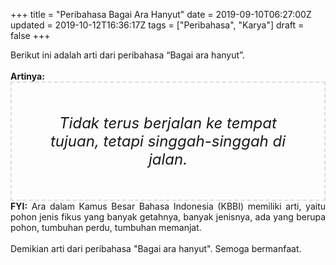 +++
title = "Peribahasa Bagai Ara Hanyut"
date = 2019-09-10T06:27:00Z
updated = 2019-10-12T16:36:17Z
tags = ["Peribahasa", "Karya"]
draft = false
+++

<div dir="ltr" style="text-align: left;" trbidi="on"><div style="text-align: justify;">Berikut ini adalah arti dari peribahasa “Bagai ara hanyut”.</div><br /><div style="text-align: justify;"><b>Artinya:</b></div><div style="border: 2px dashed #ddd; font-size: 24px; height: auto; margin: 0 auto; padding: 50px; text-align: center; width: auto;"><i>Tidak terus berjalan ke tempat tujuan, tetapi singgah-singgah di jalan.</i></div><div style="text-align: justify;"><b>FYI:</b> Ara dalam Kamus Besar Bahasa Indonesia (KBBI) memiliki arti, yaitu pohon jenis fikus yang banyak getahnya, banyak jenisnya, ada yang berupa pohon, tumbuhan perdu, tumbuhan memanjat.<br /><br /></div><div style="text-align: justify;">Demikian arti dari peribahasa "Bagai ara hanyut". Semoga bermanfaat.</div></div>
